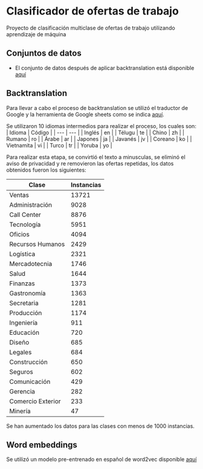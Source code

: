 # Clasificador de ofertas de trabajo
Proyecto de clasificación multiclase de ofertas de trabajo utilizando aprendizaje de máquina

## Conjuntos de datos
* El conjunto de datos después de aplicar backtranslation está disponible [aquí](https://drive.google.com/drive/folders/1qRtoGDDpmrms8CiLaQ2HrgLORq7Y5XBr?usp=sharing)

## Backtranslation
Para llevar a cabo el proceso de backtranslation se utilizó el traductor de Google y la herramienta de Google sheets como se indica [aquí](https://amitness.com/2020/02/back-translation-in-google-sheets/).

Se utilizaron 10 idiomas intermedios para realizar el proceso, los cuales son:
| Idioma | Código |
| --- | --- |
| Inglés | en |
| Télugu | te |
| Chino | zh |
| Rumano | ro |
| Árabe | ar |
| Japones | ja |
| Javanés | jv |
| Coreano | ko |
| Vietnamita | vi |
| Turco | tr |
| Yoruba | yo |

Para realizar esta etapa, se convirtió el texto a minusculas, se eliminó el aviso de privacidad y re removieron las ofertas repetidas, los datos obtenidos fueron los siguientes:

| Clase | Instancias |
| --- | --- |
| Ventas | 13721 |
| Administración | 9028 |
| Call Center | 8876 |
| Tecnología | 5951 |
| Oficios | 4094 |
| Recursos Humanos | 2429 |
| Logística | 2321 |
| Mercadotecnia | 1746 |
| Salud | 1644 |
| Finanzas | 1373 |
| Gastronomía | 1363 |
| Secretaria | 1281 |
| Producción | 1174 |
| Ingeniería | 911 |
| Educación | 720 |
| Diseño | 685 |
| Legales | 684 |
| Construcción | 650 |
| Seguros | 602 |
| Comunicación | 429 |
| Gerencia | 282 |
| Comercio Exterior | 233 |
| Minería | 47 |

Se han aumentado los datos para las clases con menos de 1000 instancias.

## Word embeddings
Se utilizó un modelo pre-entrenado en español de word2vec disponible [aquí](http://crscardellino.github.io/SBWCE/)
